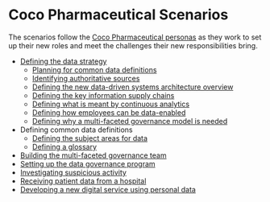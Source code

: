 <!-- SPDX-License-Identifier: CC-BY-4.0 -->
<!-- Copyright Contributors to the ODPi Data Governance project. -->

# Coco Pharmaceutical Scenarios

The scenarios follow the [Coco Pharmaceutical personas](../personas/README.md) as they work to
set up their new roles and meet the challenges their new responsibilities bring.

* [Defining the data strategy](defining-the-data-strategy)
   * [Planning for common data definitions](planning-for-common-data-definitions)
   * [Identifying authoritative sources](identifying-authoritative-sources)
   * [Defining the new data-driven systems architecture overview](defining-new-systems-architecture-overview)
   * [Defining the key information supply chains](defining-information-supply-chains)
   * [Defining what is meant by continuous analytics](defining-continuous-analytics)
   * [Defining how employees can be data-enabled](defining-data-enabled-employees)
   * [Defining why a multi-faceted governance model is needed](defining-multi-faceted-governance)
* Defining common data definitions
   * [Defining the subject areas for data](defining-subject-areas)
   * [Defining a glossary](defining-a-glossary)
* [Building the multi-faceted governance team](building-the-governance-team)
* [Setting up the data governance program](creating-data-governance-program)
* [Investigating suspicious activity](investigating-suspicious-activity)
* [Receiving patient data from a hospital](receiving-patient-data-from-a-hospital)
* [Developing a new digital service using personal data](new-clinical-trials-digital-service)

